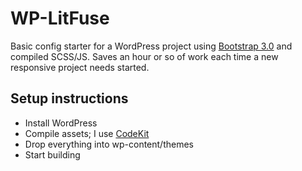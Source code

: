 WP-LitFuse
==========

Basic config starter for a WordPress project using [Bootstrap 3.0](http://getbootstrap.com) and compiled SCSS/JS.  Saves an hour or so of work each time a new responsive project needs started.

## Setup instructions
* Install WordPress
* Compile assets; I use [CodeKit](http://incident57.com/codekit/)
* Drop everything into wp-content/themes
* Start building